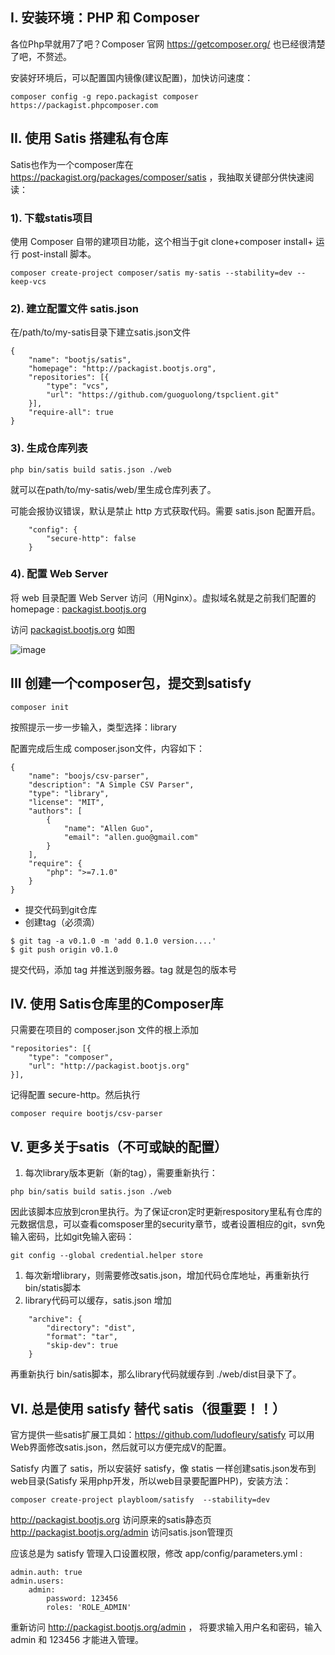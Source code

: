 ## I. 安装环境：PHP 和 Composer

各位Php早就用7了吧？Composer 官网 https://getcomposer.org/ 也已经很清楚了吧，不赘述。

安装好环境后，可以配置国内镜像(建议配置)，加快访问速度：

```
composer config -g repo.packagist composer https://packagist.phpcomposer.com
```

## II. 使用 Satis 搭建私有仓库

Satis也作为一个composer库在 https://packagist.org/packages/composer/satis ，我抽取关键部分供快速阅读：

### 1). 下载statis项目

使用 Composer 自带的建项目功能，这个相当于git clone+composer install+ 运行 post-install 脚本。

```
composer create-project composer/satis my-satis --stability=dev --keep-vcs
```

### 2). 建立配置文件 satis.json

在/path/to/my-satis目录下建立satis.json文件

```
{
    "name": "bootjs/satis",
    "homepage": "http://packagist.bootjs.org",
    "repositories": [{
        "type": "vcs",
        "url": "https://github.com/guoguolong/tspclient.git"
    }],
    "require-all": true
}
```

### 3). 生成仓库列表

```
php bin/satis build satis.json ./web
```

就可以在path/to/my-satis/web/里生成仓库列表了。

可能会报协议错误，默认是禁止 http 方式获取代码。需要 satis.json 配置开启。

```
    "config": {
        "secure-http": false
    }
```

### 4). 配置 Web Server

将 web 目录配置 Web Server 访问（用Nginx）。虚拟域名就是之前我们配置的 homepage : [packagist.bootjs.org](http://packagist.bootjs.org)

访问 [packagist.bootjs.org](http://packagist.bootjs.org) 如图

![image](http://note.youdao.com/yws/res/3841/E5764E766EB74259B90BB0D433039DCB?ynotemdtimestamp=1616162670419)

## III 创建一个composer包，提交到satisfy

```
composer init
```

按照提示一步一步输入，类型选择：library

配置完成后生成 composer.json文件，内容如下：

```
{
    "name": "boojs/csv-parser",
    "description": "A Simple CSV Parser",
    "type": "library",
    "license": "MIT",
    "authors": [
        {
            "name": "Allen Guo",
            "email": "allen.guo@gmail.com"
        }
    ],
    "require": {
        "php": ">=7.1.0"
    }
}
```

- 提交代码到git仓库
- 创建tag（必须滴）

```
$ git tag -a v0.1.0 -m 'add 0.1.0 version....'
$ git push origin v0.1.0
```

提交代码，添加 tag 并推送到服务器。tag 就是包的版本号

## IV. 使用 Satis仓库里的Composer库

只需要在项目的 composer.json 文件的根上添加

```
"repositories": [{
    "type": "composer",
    "url": "http://packagist.bootjs.org"
}],
```

记得配置 secure-http。然后执行

```
composer require bootjs/csv-parser
```

## V. 更多关于satis（不可或缺的配置）

1. 每次library版本更新（新的tag），需要重新执行：

```
php bin/satis build satis.json ./web
```

因此该脚本应放到cron里执行。为了保证cron定时更新respository里私有仓库的元数据信息，可以查看comsposer里的security章节，或者设置相应的git，svn免输入密码，比如git免输入密码：

```
git config --global credential.helper store
```

1. 每次新增library，则需要修改satis.json，增加代码仓库地址，再重新执行 bin/statis脚本
2. library代码可以缓存，satis.json 增加

```
    "archive": {
        "directory": "dist",
        "format": "tar",
        "skip-dev": true
    }
```

再重新执行 bin/satis脚本，那么library代码就缓存到 ./web/dist目录下了。

## VI. 总是使用 satisfy 替代 satis（很重要！！）

官方提供一些satis扩展工具如：https://github.com/ludofleury/satisfy 可以用Web界面修改satis.json，然后就可以方便完成V的配置。

Satisfy 内置了 satis，所以安装好 satisfy，像 statis 一样创建satis.json发布到web目录(Satisfy 采用php开发，所以web目录要配置PHP)，安装方法：

```
composer create-project playbloom/satisfy  --stability=dev
```

http://packagist.bootjs.org 访问原来的satis静态页
http://packagist.bootjs.org/admin 访问satis.json管理页

应该总是为 satisfy 管理入口设置权限，修改 app/config/parameters.yml :

```
admin.auth: true
admin.users:
    admin:
        password: 123456
        roles: 'ROLE_ADMIN'
```

重新访问 http://packagist.bootjs.org/admin ， 将要求输入用户名和密码，输入 admin 和 123456 才能进入管理。
